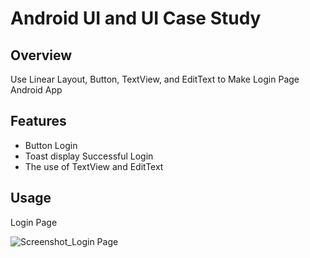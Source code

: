 # Android UI and UI Case Study

## Overview
Use Linear Layout, Button, TextView, and EditText to Make Login Page Android App

## Features
- Button Login
- Toast display Successful Login
- The use of TextView and EditText

## Usage
Login Page

![Screenshot_Login Page](https://user-images.githubusercontent.com/56164259/68088233-646aa580-fe8f-11e9-8735-e5fb469e8642.png)

